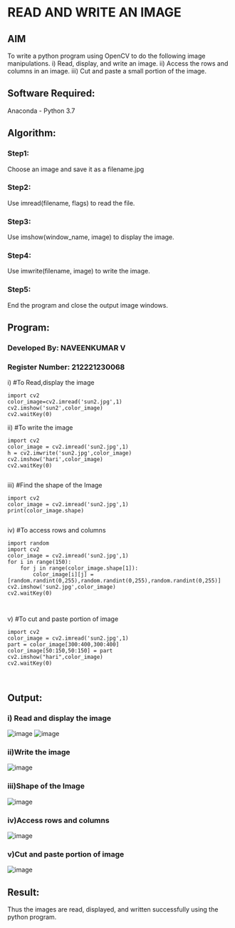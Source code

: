 # READ AND WRITE AN IMAGE
## AIM
To write a python program using OpenCV to do the following image manipulations.
i) Read, display, and write an image.
ii) Access the rows and columns in an image.
iii) Cut and paste a small portion of the image.

## Software Required:
Anaconda - Python 3.7
## Algorithm:
### Step1:
Choose an image and save it as a filename.jpg
### Step2:
Use imread(filename, flags) to read the file.
### Step3:
Use imshow(window_name, image) to display the image.
### Step4:
Use imwrite(filename, image) to write the image.
### Step5:
End the program and close the output image windows.
## Program:
### Developed By: NAVEENKUMAR V
### Register Number: 212221230068
i) #To Read,display the image
```
import cv2
color_image=cv2.imread('sun2.jpg',1)
cv2.imshow('sun2',color_image)
cv2.waitKey(0)  

```
ii) #To write the image
```
import cv2
color_image = cv2.imread('sun2.jpg',1)
h = cv2.imwrite('sun2.jpg',color_image)
cv2.imshow('hari',color_image)
cv2.waitKey(0) 


```
iii) #Find the shape of the Image
```
import cv2
color_image = cv2.imread('sun2.jpg',1)
print(color_image.shape)


```
iv) #To access rows and columns

```
import random
import cv2
color_image = cv2.imread('sun2.jpg',1)
for i in range(150):
    for j in range(color_image.shape[1]):
        color_image[i][j] = [random.randint(0,255),random.randint(0,255),random.randint(0,255)]
cv2.imshow('sun2.jpg',color_image)
cv2.waitKey(0)



```
v) #To cut and paste portion of image
```
import cv2
color_image = cv2.imread('sun2.jpg',1)
part = color_image[300:400,300:400]
color_image[50:150,50:150] = part
cv2.imshow("hari",color_image)
cv2.waitKey(0)



```

## Output:

### i) Read and display the image
![image](https://user-images.githubusercontent.com/94165322/232280001-5322f660-6c5c-452f-81d0-016c0dc41ba7.png)
![image](https://user-images.githubusercontent.com/94165322/232280011-4ee13efc-727b-44d0-a256-bd1304a0d9eb.png)




### ii)Write the image
![image](https://user-images.githubusercontent.com/94165322/232280018-fa13d6d0-7902-4d1a-aed2-68964d5dad17.png)




### iii)Shape of the Image

![image](https://user-images.githubusercontent.com/94165322/232280024-d211a2f1-27b7-41c0-81f0-38ee75709c6f.png)




### iv)Access rows and columns
![image](https://user-images.githubusercontent.com/94165322/232280031-d8e2e5a6-b6b9-4b2e-a80c-fcade59d8c7c.png)




### v)Cut and paste portion of image

![image](https://user-images.githubusercontent.com/94165322/232280037-58d3a471-a0bf-4bc0-b216-54acdf1253cc.png)



## Result:
Thus the images are read, displayed, and written successfully using the python program.


